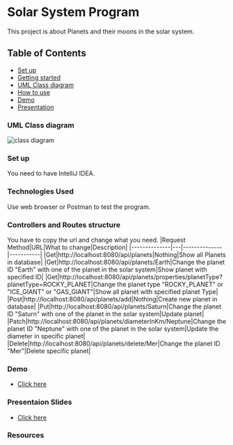# Solar System Program
This project is about Planets and their moons in the solar system.
## Table of Contents
- [Set up](https://github.com/Rojaon/Solar-System.Midterm-Project#set-up)
- [Getting started](https://github.com/Rojaon/Solar-System.Midterm-Project#getting-started)
- [UML Class diagram](https://github.com/Rojaon/Solar-System.Midterm-Project#uml-class-diagram)
- [How to use](https://github.com/Rojaon/Solar-System.Midterm-Project#how-to-use)
- [Demo](#Demo)
- [Presentation](https://github.com/Rojaon/Solar-System.Midterm-Project#presentaion)

### UML Class diagram
![class diagram](https://github.com/Rojaon/Solar-System.Midterm-Project/assets/109796364/331cb623-6be2-4dba-a890-fd724778ff1e)

### Set up
You need to have IntelliJ IDEA.

### Technologies Used
Use web browser or Postman to test the program.

### Controllers and Routes structure
You have to copy the url and change what you need.
|Request Method|URL|What to change|Description|
|--------------|---|--------------|-----------|
|Get|http://localhost:8080/api/planets|Nothing|Show all Planets in database|
|Get|http://localhost:8080/api/planets/Earth|Change the planet ID "Earth" with one of the planet in the solar system|Show planet with specified ID|
|Get|http://localhost:8080/api/planets/properties/planetType?planetType=ROCKY_PLANET|Change the planet type "ROCKY_PLANET" or "ICE_GIANT" or "GAS_GIANT"|Show all planet with specified planet Type|
|Post|http://localhost:8080/api/planets/add|Nothing|Create new planet in database|
|Put|http://localhost:8080/api/planets/Saturn|Change the planet ID "Saturn" with one of the planet in the solar system|Update planet|
|Patch|http://localhost:8080/api/planets/diameterInKm/Neptune|Change the planet ID "Neptune" with one of the planet in the solar system|Update the diameter in specific planet|
|Delete|http://localhost:8080/api/planets/delete/Mer|Change the planet ID "Mer"|Delete specific planet|

### Demo
- [Click here](https://docs.google.com/presentation/d/1YerpXT6NnCtCX9cm0SiCQMBrdWn_BVi80xo_LIMrUyI/edit?usp=sharing)

### Presentaion Slides
- [Click here](https://docs.google.com/presentation/d/1YerpXT6NnCtCX9cm0SiCQMBrdWn_BVi80xo_LIMrUyI/edit?usp=sharing)

### Resources

